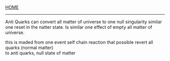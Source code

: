 [HOME](/README.md)   

-----------------------------     

Anti Quarks can convert all matter of universe to one null singularity similar one reset in the natter state.
Is similar one effect of empty all matter of universe.

this is maded from one event self chain reaction that possible revert all quarks (normal matter)   
to anti quarks, null state of matter
